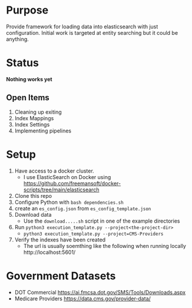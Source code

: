# Purpose
Provide framework for loading data into elasticsearch with just configuration.  Initial work is targeted at entity searching but it could be anything.

# Status
**Nothing works yet**

## Open Items
1. Cleaning up exiting
1. Index Mappings
1. Index Settings
1. Implementing pipelines

# Setup
1. Have access to a docker cluster.  
    * I use ElasticSearch on Docker using https://github.com/freemansoft/docker-scripts/tree/main/elasticsearch
1. Clone this repo
1. Configure Python with `bash dependencies.sh`
1. create an `es_config.json` from `es_config_template.json`
1. Download data
    * Use the `download.....sh` script in one of the example directories
1. Run `python3 execution_template.py --project<the-project-dir>`
    * `python3 execution_template.py --project=CMS-Providers`
1. Verify the indexes have been created
    * The url is usually soemthing like the following when running locally http://localhost:5601/


# Government Datasets

* DOT Commercial https://ai.fmcsa.dot.gov/SMS/Tools/Downloads.aspx
* Medicare Providers https://data.cms.gov/provider-data/